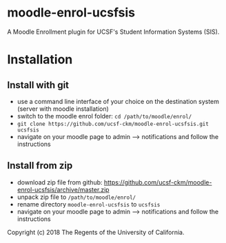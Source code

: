 # moodle-enrol-ucsfsis
A Moodle Enrollment plugin for UCSF's Student Information Systems (SIS).

# Installation

## Install with git
* use a command line interface of your choice on the destination system (server with moodle installation)
* switch to the moodle enrol folder: `cd /path/to/moodle/enrol/`
* `git clone https://github.com/ucsf-ckm/moodle-enrol-ucsfsis.git ucsfsis`
* navigate on your moodle page to admin --> notifications and follow the instructions

## Install from zip
* download zip file from github: https://github.com/ucsf-ckm/moodle-enrol-ucsfsis/archive/master.zip
* unpack zip file to `/path/to/moodle/enrol/`
* rename directory `moodle-enrol-ucsfsis` to `ucsfsis`
* navigate on your moodle page to admin --> notifications and follow the instructions

Copyright (c) 2018 The Regents of the University of California.
